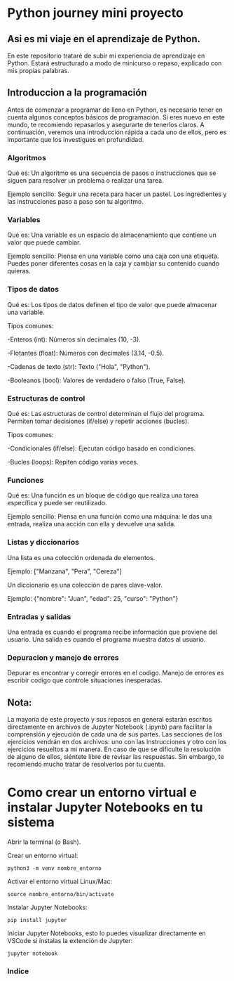 # Python journey mini proyecto

## Asi es mi viaje en el aprendizaje de Python.

En este repositorio trataré de subir mi experiencia de aprendizaje en Python.
Estará estructurado a modo de minicurso o repaso, explicado con mis propias palabras.

## Introduccion a la programación

Antes de comenzar a programar de lleno en Python, es necesario tener en cuenta algunos conceptos básicos de programación. Si eres nuevo en este mundo, te recomiendo repasarlos y asegurarte de tenerlos claros. A continuación, veremos una introducción rápida a cada uno de ellos, pero es importante que los investigues en profundidad.

### Algoritmos

Qué es:
Un algoritmo es una secuencia de pasos o instrucciones que se siguen para resolver un problema o realizar una tarea.

Ejemplo sencillo:
Seguir una receta para hacer un pastel. Los ingredientes y las instrucciones paso a paso son tu algoritmo.

### Variables

Qué es:
Una variable es un espacio de almacenamiento que contiene un valor que puede cambiar.

Ejemplo sencillo:
Piensa en una variable como una caja con una etiqueta. Puedes poner diferentes cosas en la caja y cambiar su contenido cuando quieras.

### Tipos de datos

Qué es:
Los tipos de datos definen el tipo de valor que puede almacenar una variable.

Tipos comunes:

-Enteros (int): Números sin decimales (10, -3).

-Flotantes (float): Números con decimales (3.14, -0.5).

-Cadenas de texto (str): Texto ("Hola", "Python").

-Booleanos (bool): Valores de verdadero o falso (True, False).

### Estructuras de control

Qué es:
Las estructuras de control determinan el flujo del programa. Permiten tomar decisiones (if/else) y repetir acciones (bucles).

Tipos comunes:

-Condicionales (if/else): Ejecutan código basado en condiciones.

-Bucles (loops): Repiten código varias veces.

### Funciones

Qué es:
Una función es un bloque de código que realiza una tarea específica y puede ser reutilizado.

Ejemplo sencillo:
Piensa en una función como una máquina: le das una entrada, realiza una acción con ella y devuelve una salida.

### Listas y diccionarios

Una lista es una colección ordenada de elementos.

Ejemplo: ["Manzana", "Pera", "Cereza"]

Un diccionario es una colección de pares clave-valor.

Ejemplo: {"nombre": "Juan", "edad": 25, "curso": "Python"}

### Entradas y salidas

Una entrada es cuando el programa recibe información que proviene del usuario.
Una salida es cuando el programa muestra datos al usuario.

### Depuracion y manejo de errores

Depurar es encontrar y corregir errores en el codigo.
Manejo de errores es escribir codigo que controle situaciones inesperadas.

## Nota:

La mayoría de este proyecto y sus repasos en general estarán escritos directamente en archivos de Jupyter Notebook (.ipynb) para facilitar la comprensión y ejecución de cada una de sus partes. Las secciones de los ejercicios vendrán en dos archivos: uno con las instrucciones y otro con los ejercicios resueltos a mi manera. En caso de que se dificulte la resolución de alguno de ellos, siéntete libre de revisar las respuestas. Sin embargo, te recomiendo mucho tratar de resolverlos por tu cuenta.

# Como crear un entorno virtual e instalar Jupyter Notebooks en tu sistema

Abrir la terminal (o Bash).

Crear un entorno virtual:

    python3 -m venv nombre_entorno

Activar el entorno virtual Linux/Mac:

    source nombre_entorno/bin/activate

Instalar Jupyter Notebooks:

    pip install jupyter

Iniciar Jupyter Notebooks, esto lo puedes visualizar directamente en VSCode si instalas
la extenciòn de Jupyter:

    jupyter notebook

### Indice
